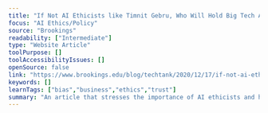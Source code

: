```yaml
---
title: "If Not AI Ethicists like Timnit Gebru, Who Will Hold Big Tech Accountable?"
focus: "AI Ethics/Policy"
source: "Brookings"
readability: ["Intermediate"]
type: "Website Article"
toolPurpose: []
toolAccessibilityIssues: []
openSource: false
link: "https://www.brookings.edu/blog/techtank/2020/12/17/if-not-ai-ethicists-like-timnit-gebru-who-will-hold-big-tech-accountable/"
keywords: []
learnTags: ["bias","business","ethics","trust"]
summary: "An article that stresses the importance of AI ethicists and how ethical AI research can help make such systems more safe, fair and transparent. "
---
```


